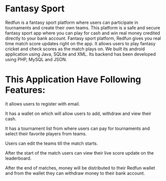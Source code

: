 # Fantasy Sport
Redfun is a fantasy sport platform where users can participate in tournaments and create their own teams. This platform is a safe and secure fantasy sport app where you can play for cash and win real money credited directly to your bank account. Fantasy sport platform, Redfun gives you real time match score updates right on the app. It allows users to play fantasy cricket and check scores as the match plays on. We built its android application using Java, SQLite and XML. Its backend has been developed using  PHP, MySQL and JSON.

# This Application Have Following Features:

It allows users to register with email.

It has a wallet on which will allow users to add, withdraw and view their cash.

It has a tournament list from where users can pay for tournaments and select their favorite players from teams.

Users can edit the teams till the match starts.

After the start of the match users can view their live score update on the leaderboard. 

After the end of matches, money will be distributed to their Redfun wallet and from the wallet they can withdraw money to their bank account.

